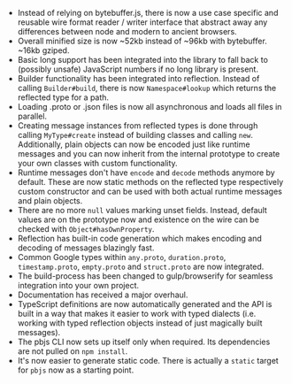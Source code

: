 * Instead of relying on bytebuffer.js, there is now a use case specific and reusable wire format reader / writer interface that abstract away any differences between node and modern to ancient browsers.
* Overall minified size is now ~52kb instead of ~96kb with bytebuffer. ~16kb gziped.
* Basic long support has been integrated into the library to fall back to (possibly unsafe) JavaScript numbers if no long library is present.
* Builder functionality has been integrated into reflection.
  Instead of calling `Builder#build`, there is now `Namespace#lookup` which returns the reflected type for a path.
* Loading .proto or .json files is now all asynchronous and loads all files in parallel.
* Creating message instances from reflected types is done through calling `MyType#create` instead of building classes and calling `new`.
  Additionally, plain objects can now be encoded just like runtime messages and you can now inherit from the internal prototype to create your own classes with custom functionality.
* Runtime messages don't have `encode` and `decode` methods anymore by default.
  These are now static methods on the reflected type respectively custom constructor and can be used with both actual runtime messages and plain objects.
* There are no more `null` values marking unset fields. Instead, default values are on the prototype now and existence on the wire can be checked with `Object#hasOwnProperty`.
* Reflection has built-in code generation which makes encoding and decoding of messages blazingly fast.
* Common Google types within `any.proto`, `duration.proto`, `timestamp.proto`, `empty.proto` and `struct.proto` are now integrated.
* The build-process has been changed to gulp/browserify for seamless integration into your own project.
* Documentation has received a major overhaul.
* TypeScript definitions are now automatically generated and the API is built in a way that makes it easier to work with typed dialects (i.e. working with typed reflection objects instead of just magically built messages).
* The pbjs CLI now sets up itself only when required. Its dependencies are not pulled on `npm install`.
* It's now easier to generate static code. There is actually a `static` target for `pbjs` now as a starting point.